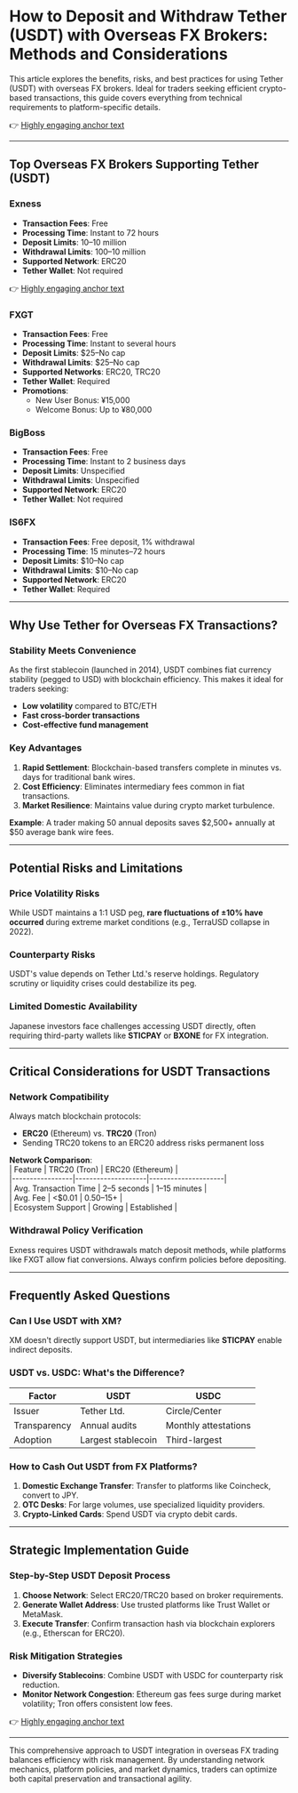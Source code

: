 # How to Deposit and Withdraw Tether (USDT) with Overseas FX Brokers: Methods and Considerations  

This article explores the benefits, risks, and best practices for using Tether (USDT) with overseas FX brokers. Ideal for traders seeking efficient crypto-based transactions, this guide covers everything from technical requirements to platform-specific details.  

👉 [Highly engaging anchor text](https://bit.ly/okx-bonus)  

---

## Top Overseas FX Brokers Supporting Tether (USDT)  

### Exness  
- **Transaction Fees**: Free  
- **Processing Time**: Instant to 72 hours  
- **Deposit Limits**: $10–$10 million  
- **Withdrawal Limits**: $100–$10 million  
- **Supported Network**: ERC20  
- **Tether Wallet**: Not required  

👉 [Highly engaging anchor text](https://bit.ly/okx-bonus)  

### FXGT  
- **Transaction Fees**: Free  
- **Processing Time**: Instant to several hours  
- **Deposit Limits**: $25–No cap  
- **Withdrawal Limits**: $25–No cap  
- **Supported Networks**: ERC20, TRC20  
- **Tether Wallet**: Required  
- **Promotions**:  
  - New User Bonus: ¥15,000  
  - Welcome Bonus: Up to ¥80,000  

### BigBoss  
- **Transaction Fees**: Free  
- **Processing Time**: Instant to 2 business days  
- **Deposit Limits**: Unspecified  
- **Withdrawal Limits**: Unspecified  
- **Supported Network**: ERC20  
- **Tether Wallet**: Not required  

### IS6FX  
- **Transaction Fees**: Free deposit, 1% withdrawal  
- **Processing Time**: 15 minutes–72 hours  
- **Deposit Limits**: $10–No cap  
- **Withdrawal Limits**: $10–No cap  
- **Supported Network**: ERC20  
- **Tether Wallet**: Required  

---

## Why Use Tether for Overseas FX Transactions?  

### Stability Meets Convenience  
As the first stablecoin (launched in 2014), USDT combines fiat currency stability (pegged to USD) with blockchain efficiency. This makes it ideal for traders seeking:  
- **Low volatility** compared to BTC/ETH  
- **Fast cross-border transactions**  
- **Cost-effective fund management**  

### Key Advantages  
1. **Rapid Settlement**: Blockchain-based transfers complete in minutes vs. days for traditional bank wires.  
2. **Cost Efficiency**: Eliminates intermediary fees common in fiat transactions.  
3. **Market Resilience**: Maintains value during crypto market turbulence.  

**Example**: A trader making 50 annual deposits saves $2,500+ annually at $50 average bank wire fees.  

---

## Potential Risks and Limitations  

### Price Volatility Risks  
While USDT maintains a 1:1 USD peg, **rare fluctuations of ±10% have occurred** during extreme market conditions (e.g., TerraUSD collapse in 2022).  

### Counterparty Risks  
USDT's value depends on Tether Ltd.'s reserve holdings. Regulatory scrutiny or liquidity crises could destabilize its peg.  

### Limited Domestic Availability  
Japanese investors face challenges accessing USDT directly, often requiring third-party wallets like **STICPAY** or **BXONE** for FX integration.  

---

## Critical Considerations for USDT Transactions  

### Network Compatibility  
Always match blockchain protocols:  
- **ERC20** (Ethereum) vs. **TRC20** (Tron)  
- Sending TRC20 tokens to an ERC20 address risks permanent loss  

**Network Comparison**:  
| Feature         | TRC20 (Tron)       | ERC20 (Ethereum)    |  
|-----------------|--------------------|---------------------|  
| Avg. Transaction Time | 2–5 seconds       | 1–15 minutes        |  
| Avg. Fee        | <$0.01             | $0.50–$15+          |  
| Ecosystem Support | Growing           | Established         |  

### Withdrawal Policy Verification  
Exness requires USDT withdrawals match deposit methods, while platforms like FXGT allow fiat conversions. Always confirm policies before depositing.  

---

## Frequently Asked Questions  

### Can I Use USDT with XM?  
XM doesn't directly support USDT, but intermediaries like **STICPAY** enable indirect deposits.  

### USDT vs. USDC: What's the Difference?  
| Factor          | USDT               | USDC               |  
|-----------------|--------------------|--------------------|  
| Issuer          | Tether Ltd.        | Circle/Center      |  
| Transparency    | Annual audits      | Monthly attestations |  
| Adoption        | Largest stablecoin | Third-largest      |  

### How to Cash Out USDT from FX Platforms?  
1. **Domestic Exchange Transfer**: Transfer to platforms like Coincheck, convert to JPY.  
2. **OTC Desks**: For large volumes, use specialized liquidity providers.  
3. **Crypto-Linked Cards**: Spend USDT via crypto debit cards.  

---

## Strategic Implementation Guide  

### Step-by-Step USDT Deposit Process  
1. **Choose Network**: Select ERC20/TRC20 based on broker requirements.  
2. **Generate Wallet Address**: Use trusted platforms like Trust Wallet or MetaMask.  
3. **Execute Transfer**: Confirm transaction hash via blockchain explorers (e.g., Etherscan for ERC20).  

### Risk Mitigation Strategies  
- **Diversify Stablecoins**: Combine USDT with USDC for counterparty risk reduction.  
- **Monitor Network Congestion**: Ethereum gas fees surge during market volatility; Tron offers consistent low fees.  

👉 [Highly engaging anchor text](https://bit.ly/okx-bonus)  

---

This comprehensive approach to USDT integration in overseas FX trading balances efficiency with risk management. By understanding network mechanics, platform policies, and market dynamics, traders can optimize both capital preservation and transactional agility.